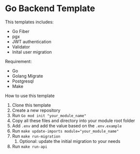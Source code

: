 # Go Backend Template

This templates includes:
- Go Fiber 
- pgx
- JWT authentication
- Validator
- Inital user migration

Requirement:
- Go 
- Golang Migrate
- Postgresql
- Make

How to use this template
1. Clone this template
2. Create a new repository
3. Run `Go mod init "your_module_name"`
4. Copy all these files and directory into your module root folder
5. Add `.env` and add the value based on the `.env.example`
6. Run `make update-imports module="your_module_name"`
7. Run `make run-migration`
   1. Optional: update the initial migration to your needs
8. Run `make run-api` 